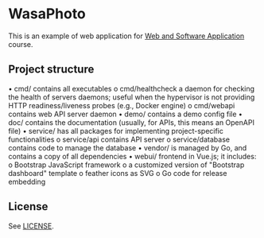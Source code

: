 
# WasaPhoto

This is an example of web application for [Web and Software Application](http://gamificationlab.uniroma1.it/en/wasa/)
course.

## Project structure
•	cmd/ contains all executables
    o	cmd/healthcheck a daemon for checking the health of servers daemons; useful when the hypervisor is not providing HTTP readiness/liveness probes (e.g., Docker engine)
    o	cmd/webapi contains web API server daemon
•	demo/ contains a demo config file
•	doc/ contains the documentation (usually, for APIs, this means an OpenAPI file)
•	service/ has all packages for implementing project-specific functionalities
    o	service/api contains API server
    o	service/database contains code to manage the database
•	vendor/ is managed by Go, and contains a copy of all dependencies
•	webui/  frontend in Vue.js; it includes:
    o	Bootstrap JavaScript framework
    o	a customized version of "Bootstrap dashboard" template
    o	feather icons as SVG
    o	Go code for release embedding




## License

See [LICENSE](LICENSE).
